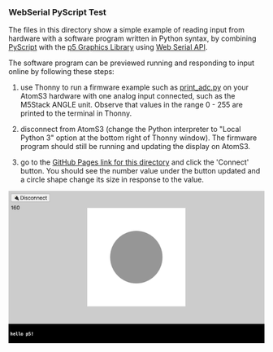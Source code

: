 ### WebSerial PyScript Test  
  
The files in this directory show a simple example of reading input from hardware with a software program written in Python syntax, by combining [PyScript](https://pyscript.net/) with the [p5 Graphics Library](https://p5js.org/) using [Web Serial API](https://developer.mozilla.org/en-US/docs/Web/API/Web_Serial_API).  

The software program can be previewed running and responding to input online by following these steps:

1. use Thonny to run a firmware example such as [print_adc.py](../print_adc.py) on your AtomS3 hardware with one analog input connected, such as the M5Stack ANGLE unit.  Observe that values in the range 0 - 255 are printed to the terminal in Thonny.  

2. disconnect from AtomS3 (change the Python interpreter to "Local Python 3" option at the bottom right of Thonny window).  The firmware program should still be running and updating the display on AtomS3.

3. go to the [GitHub Pages link for this directory](https://pa-nik.github.io/SP24-IXD-256/class05/webserial_pyscript_test/) and click the 'Connect' button.  You should see the number value under the button updated and a circle shape change its size in response to the value.

![screencap_webserial_test.png](screencap_webserial_test.png)